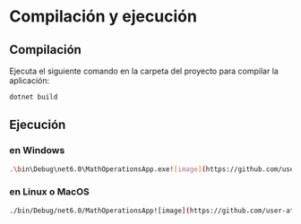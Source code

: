 # Compilación y ejecución

## Compilación
Ejecuta el siguiente comando en la carpeta del proyecto para compilar la aplicación:

```bash
dotnet build
```
## Ejecución
### en Windows
```bash
.\bin\Debug\net6.0\MathOperationsApp.exe![image](https://github.com/user-attachments/assets/5ec513ec-1b65-44a7-8768-af9cf707820a)

```
### en Linux o MacOS
```bash
./bin/Debug/net6.0/MathOperationsApp![image](https://github.com/user-attachments/assets/99e651bb-5fc5-400c-934d-33ee0ae4c950)

```

